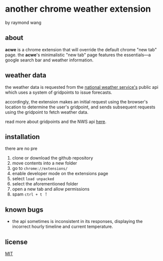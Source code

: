# another chrome weather extension
by raymond wang

## about

**acwe** is a chrome extension that will override the default chrome "new tab" page. the **acwe**'s minimalistic  "new tab" page features the essentials—a google search bar and weather information.

## weather data

the weather data is requested from the  [national weather service's](https://www.weather.gov) public api which uses a system of gridpoints to issue forecasts. 

accordingly, the extension makes an initial request using the browser's location to determine the user's gridpoint, and sends subsequent requests using the gridpoint to fetch weather data.

read more about gridpoints and the NWS api [here](https://weather-gov.github.io/api/gridpoints).

## installation
there are no pre

 1. clone or download the github repository
 2. move contents into a new folder
 3. go to `chrome://extensions/`
 4. enable developer mode on the extensions page
 5. select `load unpacked`
 6. select the aforementioned folder
 7. open a new tab and allow permissions
 8. spam `ctrl + t ` !

## known bugs

 - the api sometimes is inconsistent in its responses, displaying the incorrect hourly timeline and current temperature.

## license
[MIT](https://choosealicense.com/licenses/mit/)